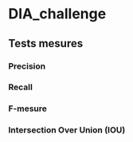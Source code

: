 # DIA_challenge
## Tests mesures
### Precision
### Recall
### F-mesure
### Intersection Over Union (IOU)
